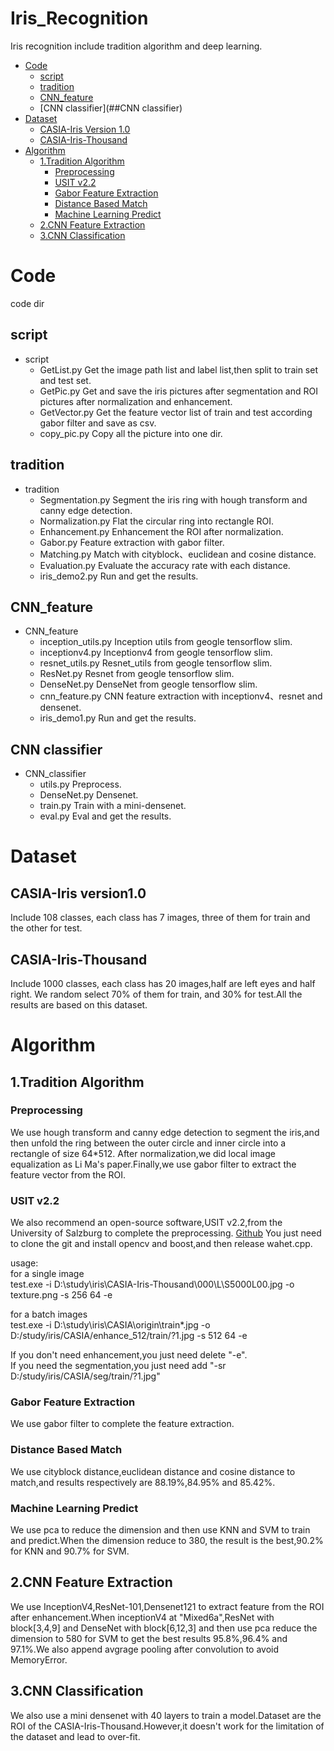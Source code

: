 # Iris_Recognition
Iris recognition include tradition algorithm and deep learning.

<!-- TOC -->

- [Code](#Code)  
    - [script](##script)  
    - [tradition](##tradition)  
    - [CNN_feature](##CNN_feature)  
    - [CNN classifier](##CNN classifier)    
- [Dataset](#Dataset)  
    - [CASIA-Iris Version 1.0](##CASIA-Iris\Version\1.0)  
    - [CASIA-Iris-Thousand](##CASIA-Iris-Thousand)   
- [Algorithm](#Algorithm)  
    - [1.Tradition Algorithm](##1.Tradition\Algorithm)  
      - [Preprocessing](###Preprocessing)  
      - [USIT v2.2](###USIT\v2.2)
      - [Gabor Feature Extraction](###Gabor\Feature\Extraction)
      - [Distance Based Match](###Distance\Based\Match)
      - [Machine Learning Predict](###Machine\Learning\Predict)
    - [2.CNN Feature Extraction](##2.CNN\Feature\Extraction)
    - [3.CNN Classification](##3.CNN\Classification)
    
<!-- /TOC -->  

# Code
code dir 
## script
* script
  * GetList.py  Get the image path list and label list,then split to train set and test set.
  * GetPic.py   Get and save the iris pictures after segmentation and ROI pictures after normalization and enhancement.
  * GetVector.py  Get the feature vector list of train and test according gabor filter and save as csv.
  * copy_pic.py   Copy all the picture into one dir.
## tradition  
* tradition
  * Segmentation.py Segment the iris ring with hough transform and canny edge detection.
  * Normalization.py Flat the circular ring into rectangle ROI.
  * Enhancement.py  Enhancement the ROI after normalization.
  * Gabor.py  Feature extraction with gabor filter.
  * Matching.py  Match with cityblock、euclidean and cosine distance.
  * Evaluation.py  Evaluate the accuracy rate with each distance.
  * iris_demo2.py  Run and get the results.
## CNN_feature
* CNN_feature
  * inception_utils.py Inception utils from geogle tensorflow slim.
  * inceptionv4.py  Inceptionv4 from geogle tensorflow slim.
  * resnet_utils.py Resnet_utils from geogle tensorflow slim.
  * ResNet.py  Resnet from geogle tensorflow slim.
  * DenseNet.py  DenseNet from geogle tensorflow slim.
  * cnn_feature.py  CNN feature extraction with inceptionv4、resnet and densenet.
  * iris_demo1.py  Run and get the results.
## CNN classifier
* CNN_classifier
  * utils.py  Preprocess.
  * DenseNet.py Densenet.
  * train.py  Train with a mini-densenet.
  * eval.py  Eval and get the results.
  
# Dataset
## CASIA-Iris version1.0
Include 108 classes, each class has 7 images, three of them for train and the other for test.
 
## CASIA-Iris-Thousand
Include 1000 classes, each class has 20 images,half are left eyes and half right.
We random select 70% of them for train, and 30% for test.All the results are based on this dataset.

# Algorithm
## 1.Tradition Algorithm
### Preprocessing
We use hough transform and canny edge detection to segment the iris,and then unfold the ring between the outer circle and inner circle into a rectangle of size 64*512. After normalization,we did local image equalization as Li Ma's paper.Finally,we use gabor filter to extract the feature vector from the ROI.
 
### USIT v2.2
We also recommend an open-source software,USIT v2.2,from the University of Salzburg to complete the preprocessing.
[Github](https://github.com/ngoclamvt123/usit-v2.2.0)
You just need to clone the git and install opencv and boost,and then release wahet.cpp. 

usage:  
for a single image  
test.exe -i D:\study\iris\CASIA-Iris-Thousand\000\L\S5000L00.jpg -o texture.png -s 256 64 -e

for a batch images  
test.exe -i D:\study\iris\CASIA\origin\train\*.jpg  -o D:/study/iris/CASIA/enhance_512/train/?1.jpg  -s 512 64 -e

If you don't need enhancement,you just need delete "-e".  
If you need the segmentation,you just need add "-sr D:/study/iris/CASIA/seg/train/?1.jpg"
 
### Gabor Feature Extraction
We use gabor filter to complete the feature extraction.
 
### Distance Based Match 
We use cityblock distance,euclidean distance and cosine distance to match,and results respectively are 88.19%,84.95% and 85.42%.

### Machine Learning Predict
We use pca to reduce the dimension and then use KNN and SVM to train and predict.When the dimension reduce to 380, the result is the best,90.2% for KNN and 90.7% for SVM.

## 2.CNN Feature Extraction
We use InceptionV4,ResNet-101,Densenet121 to extract feature from the ROI after enhancement.When inceptionV4 at "Mixed6a",ResNet with block[3,4,9] and DenseNet with block[6,12,3] and then use pca reduce the dimension to 580 for SVM to get the best results 95.8%,96.4% and 97.1%.We also append avgrage pooling after convolution to avoid MemoryError.

## 3.CNN Classification
We also use a mini densenet with 40 layers to train a model.Dataset are the ROI of the CASIA-Iris-Thousand.However,it doesn't work for the limitation of the dataset and lead to over-fit.





